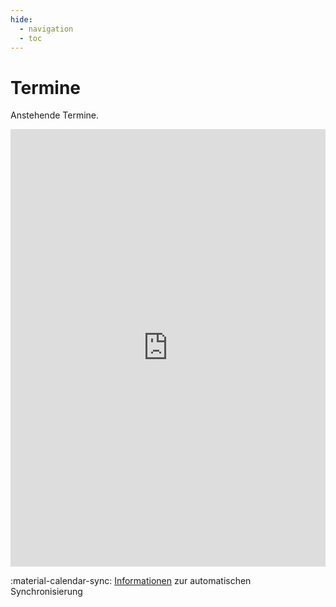 ```yaml
---
hide: 
  - navigation
  - toc
---
```


# Termine

Anstehende Termine.

<iframe src="https://www.firemanager.de/portal/kalender/aPNu0mJWuR" style="width: 100%; height: 700px; border: none"></iframe>

:material-calendar-sync: [Informationen](../Intern/Kalender/index.md) zur automatischen Synchronisierung